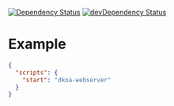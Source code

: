 [![Dependency Status](https://david-dm.org/dnode/dkoa-webserver.svg)](https://david-dm.org/dnode/dkoa-webserver)
[![devDependency Status](https://david-dm.org/dnode/dkoa-webserver/dev-status.svg)](https://david-dm.org/dnode/dkoa-webserver#info=devDependencies)

# Example
```json
{
  "scripts": {
    "start": "dkoa-webserver"
  }
}
```
